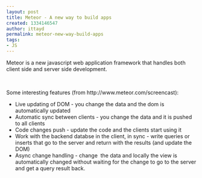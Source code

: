 ```yaml
---
layout: post
title: Meteor - A new way to build apps
created: 1334146547
author: ittayd
permalink: meteor-new-way-build-apps
tags:
- JS
---
```

<p>Meteor is a new javascript web application framework that handles both client side and server side development.</p>
<p>&nbsp;</p>
<p>Some interesting features (from http://www.meteor.com/screencast):</p>
<ul>
    <li>Live updating of DOM - you change the data and the dom is automatically updated</li>
    <li>Automatic sync between clients - you change the data and it is pushed to all clients</li>
    <li>Code changes push - update the code and the clients start using it</li>
    <li>Work with the backend databse in the client, in sync - write queries or inserts that go to the server and return with the results (and update the DOM)</li>
    <li>Async change handling - change&nbsp; the data and locally the view is automatically changed without waiting for the change to go to the server and get a query result back.</li>
</ul>
